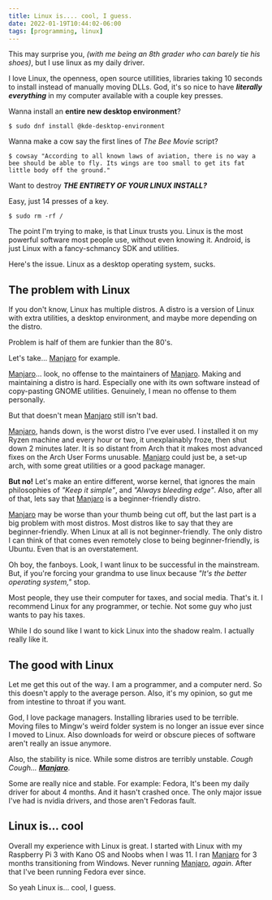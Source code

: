 ```yaml
---
title: Linux is.... cool, I guess.
date: 2022-01-19T10:44:02-06:00
tags: [programming, linux]
---
```


This may surprise you, _(with me being an 8th grader who can barely tie his shoes)_, but I use linux as my daily driver.

I love Linux, the openness, open source utillities, libraries taking 10 seconds to install instead of manually moving DLLs. God, it's
so nice to have _**literally everything**_ in my computer available with a couple key presses.

Wanna install an **entire new desktop environment**?
```
$ sudo dnf install @kde-desktop-environment
```

Wanna make a cow say the first lines of _The Bee Movie_ script?
```
$ cowsay "According to all known laws of aviation, there is no way a bee should be able to fly. Its wings are too small to get its fat little body off the ground."
```

Want to destroy _**THE ENTIRETY OF YOUR LINUX INSTALL?**_

Easy, just 14 presses of a  key.
```
$ sudo rm -rf /
```

The point I'm trying to make, is that Linux trusts you. Linux is the most powerful software most people use, without 
even knowing it. Android, is just Linux with a fancy-schmancy SDK and utilities. 

Here's the issue. Linux as a desktop operating system, sucks.

## The problem with Linux

If you don't know, Linux has multiple distros. A distro is a version of Linux with extra utilities, a desktop 
environment, and maybe more depending on the distro. 

Problem is half of them are funkier than the 80's.

Let's take... [Manjaro](https://www.manjaro.org/) for example.

[Manjaro](https://www.manjaro.org/)... look, no offense to the maintainers of [Manjaro](https://www.manjaro.org/). Making and maintaining a distro is hard. Especially one with 
its own software instead of copy-pasting GNOME utilities. Genuinely, I mean no offense to them personally. 

But that doesn't mean [Manjaro](https://www.manjaro.org/) still isn't bad.

[Manjaro](https://www.manjaro.org/), hands down, is the worst distro I've ever used. I installed it on my Ryzen machine and every hour or two, it 
unexplainably froze, then shut down 2 minutes later. It is so distant from Arch that it makes most advanced fixes on the
Arch User Forms unusable. [Manjaro](https://www.manjaro.org/) could just be, a set-up arch, with some great utilities or a good package manager. 

**But no!** Let's make an entire different, worse kernel, that ignores the main philosophies of _"Keep it simple"_, and 
_"Always bleeding edge"_. Also, after all of that, lets say that [Manjaro](https://www.manjaro.org/) is a beginner-friendly distro.

[Manjaro](https://www.manjaro.org/) may be worse than your thumb being cut off, but the last part is a big problem with most distros. Most distros 
like to say that they are beginner-friendly. When Linux at all is not beginner-friendly. The only distro I can think of 
that comes even remotely close to being beginner-friendly, is Ubuntu. Even that is an overstatement.

Oh boy, the fanboys. Look, I want linux to be successful in the mainstream. But, if you're forcing your grandma to use 
linux because _"It's the better operating system,"_ stop.

Most people, they use their computer for taxes, and social media. That's it. I recommend Linux for any programmer, or
techie. Not some guy who just wants to pay his taxes.

While I do sound like I want to kick Linux into the shadow realm. I actually really like it.

## The good with Linux

Let me get this out of the way. I am a programmer, and a computer nerd. So this doesn't apply to the average person. 
Also, it's my opinion, so gut me from intestine to throat if you want.

God, I love package managers. Installing libraries used to be terrible. Moving files to Mingw's weird folder system is 
no longer an issue ever since I moved to Linux. Also downloads for weird or obscure pieces of software aren't really an 
issue anymore.

Also, the stability is nice. While some distros are terribly unstable. _Cough Cough... **[Manjaro](https://www.manjaro.org/)**_.

Some are really nice 
and stable. For example: Fedora, It's been my daily driver for about 4 months. And it hasn't crashed once. The only 
major issue I've had is nvidia drivers, and those aren't Fedoras fault.

## Linux is... cool
Overall my experience with Linux is great. I started with Linux with my Raspberry Pi 3 with Kano OS and Noobs when I was 11.
I ran [Manjaro](https://www.manjaro.org/) for 3 months transitioning from Windows. Never running [Manjaro](https://www.manjaro.org/), _again_. After that I've been running 
Fedora ever since. 

So yeah Linux is... cool, I guess.